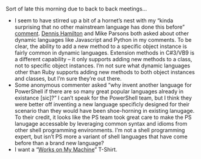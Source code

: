 Sort of late this morning due to back to back meetings…

-   I seem to have stirred up a bit of a hornet’s nest with my “kinda
    surprising that no other mainstream language has done this before”
    [comment](http://devhawk.net/2007/03/13/morning-coffee-44/).
    [Dennis Hamilton](http://orcmid.com/BlunderDome/clueless/) and Mike
    Parsons both asked about other dynamic languages like Javascript and
    Python in my comments. To be clear, the ability to add a new method
    to a specific object instance is fairly common in dynamic languages.
    Extension methods in C\#3/VB9 is a different capability – it only
    supports adding new methods to a class, not to specific object
    instances. I’m not sure what dynamic languages other than Ruby
    supports adding new methods to both object instances and classes,
    but I’m sure they’re out there.
-   Some anonymous commenter asked “why invent another language for
    PowerShell if there are so many great popular languages already in
    existance [sic]?” I can’t speak for the PowerShell team, but I think
    they were better off inventing a new language specificly designed
    for their scenario than they would have been shoe-horning in
    existing lanugage. To their credit, it looks like the PS team took
    great care to make the PS lanugage accessable by leveraging common
    syntax and idioms from other shell programming environments. I’m not
    a shell programming expert, but isn’t PS more a variant of shell
    languages that have come before than a brand new language?
-   I want a “[Works on My
    Machine](http://www.codinghorror.com/blog/archives/000818.html)”
    T-Shirt.

